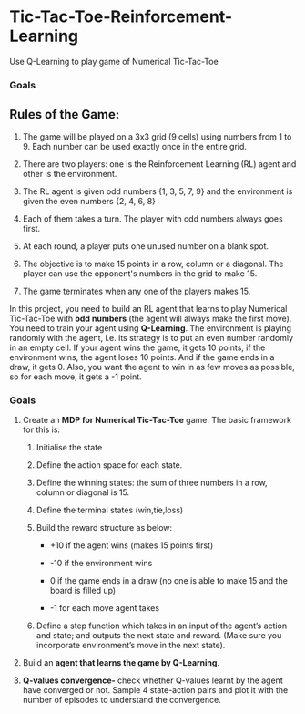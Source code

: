 # Tic-Tac-Toe-Reinforcement-Learning
Use Q-Learning to play game of Numerical Tic-Tac-Toe


### **Goals**


## **Rules of the Game:**

1.  The game will be played on a 3x3 grid (9 cells) using numbers from 1 to 9. Each number can be used exactly once in the entire grid.
    
2.  There are two players: one is the Reinforcement Learning (RL) agent and other is the environment.
    
3.  The RL agent is given odd numbers {1, 3, 5, 7, 9} and the environment is given the even numbers {2, 4, 6, 8}
    
4.  Each of them takes a turn. The player with odd numbers always goes first.
    
5.  At each round, a player puts one unused number on a blank spot.
    
6.  The objective is to make 15 points in a row, column or a diagonal. The player can use the opponent's numbers in the grid to make 15.
    
7.  The game terminates when any one of the players makes 15.

In this project, you need to build an RL agent that learns to play Numerical Tic-Tac-Toe with **odd numbers** (the agent will always make the first move). You need to train your agent using **Q-Learning**. The environment is playing randomly with the agent, i.e. its strategy is to put an even number randomly in an empty cell. If your agent wins the game, it gets 10 points, if the environment wins, the agent loses 10 points. And if the game ends in a draw, it gets 0. Also, you want the agent to win in as few moves as possible, so for each move, it gets a -1 point.

### **Goals**

1.  Create an  **MDP for Numerical Tic-Tac-Toe**  game. The basic framework for this is:
    
    1.  Initialise the state
        
    2.  Define the action space for each state. 
        
    3.  Define the winning states: the sum of three numbers in a row, column or diagonal is 15.
        
    4.  Define the terminal states (win,tie,loss)
        
    5.  Build the reward structure as below:
        
        -   +10 if the agent wins (makes 15 points first)
            
        -   -10 if the environment wins
            
        -   0 if the game ends in a draw (no one is able to make 15 and the board is filled up)
            
        -   -1 for each move agent takes
            
    6.  Define a step function which takes in an input of the agent’s action and state; and outputs the next state and reward. (Make sure you incorporate environment’s move in the next state).
        
2.  Build an  **agent that learns the game by Q-Learning**.
        
3.  **Q-values convergence-** check whether Q-values learnt by the agent have converged or not. Sample 4 state-action pairs and plot it with the number of episodes to understand the convergence.
